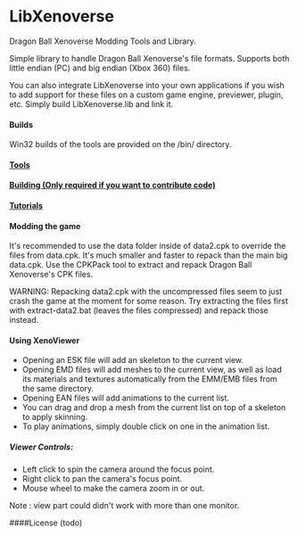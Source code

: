 # LibXenoverse
Dragon Ball Xenoverse Modding Tools and Library.

Simple library to handle Dragon Ball Xenoverse's file formats. Supports both little endian (PC) and big endian (Xbox 360) files.

You can also integrate LibXenoverse into your own applications if you wish to add support for these files on a custom game engine, previewer, plugin, etc. Simply build LibXenoverse.lib and link it.

#### Builds
Win32 builds of the tools are provided on the /bin/ directory.

#### [Tools](https://github.com/DarioSamo/LibXenoverse/wiki#tools)
#### [Building (Only required if you want to contribute code)](https://github.com/DarioSamo/LibXenoverse/wiki#building)
#### [Tutorials](https://github.com/DarioSamo/LibXenoverse/wiki#tutorials)

#### Modding the game
It's recommended to use the data folder inside of data2.cpk to override the files from data.cpk. It's much smaller and faster to repack than the main big data.cpk. Use the CPKPack tool to extract and repack Dragon Ball Xenoverse's CPK files.

WARNING: Repacking data2.cpk with the uncompressed files seem to just crash the game at the moment for some reason. Try extracting the files first with extract-data2.bat (leaves the files compressed) and repack those instead.

#### Using XenoViewer
* Opening an ESK file will add an skeleton to the current view.
* Opening EMD files will add meshes to the current view, as well as load its materials and textures automatically from the EMM/EMB files from the same directory.
* Opening EAN files will add animations to the current list.
* You can drag and drop a mesh from the current list on top of a skeleton to apply skinning.
* To play animations, simply double click on one in the animation list.

##### Viewer Controls:
* Left click to spin the camera around the focus point.
* Right click to pan the camera's focus point.
* Mouse wheel to make the camera zoom in or out.

Note : view part could didn't work with more than one monitor. 

####License
(todo)
